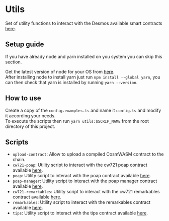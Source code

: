 # Utils
Set of utility functions to interact with the Desmos available smart contracts [here](https://github.com/desmos-labs/desmos-contracts).


## Setup guide
If you have already node and yarn installed on you system you can skip this section.

Get the latest version of node for your OS from [here](https://nodejs.org/en/download).  
After installing node to install yarn just run `npm install --global yarn`, you can then check that yarn is 
installed by running `yarn --version`.

## How to use
Create a copy of the `config.examples.ts` and name it `config.ts` and modify it according your needs.  
To execute the scripts then run `yarn utils:$SCRIP_NAME` from the root directory of this project.

## Scripts
* `upload-contract`: Allow to upload a compiled CosmWASM contract to the chain.
* `cw721-poap`: Utility script to interact with the cw721 poap contract available [here](https://github.com/desmos-labs/desmos-contracts/tree/master/contracts/cw721-poap).
* `poap`: Utility script to interact with the poap contract available [here](https://github.com/desmos-labs/desmos-contracts/tree/master/contracts/poap).
* `poap-manager`: Utility script to interact with the poap manager contract available [here](https://github.com/desmos-labs/desmos-contracts/tree/master/contracts/poap-manager).
* `cw721-remarkables`: Utility script to interact with the cw721 remarkables contract available [here](https://github.com/desmos-labs/desmos-contracts/tree/master/contracts/cw721-remarkables).
* `remarkables`: Utility script to interact with the remarkables contract available [here](https://github.com/desmos-labs/desmos-contracts/tree/master/contracts/remarkables).
* `tips`: Utility script to interact with the tips contract available [here](https://github.com/desmos-labs/desmos-contracts/tree/master/contracts/tips).
